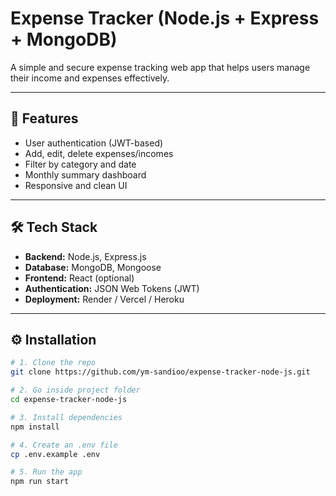 # Expense Tracker (Node.js + Express + MongoDB)

A simple and secure expense tracking web app that helps users manage their income and expenses effectively.

---

## 🚀 Features

- User authentication (JWT-based)
- Add, edit, delete expenses/incomes
- Filter by category and date
- Monthly summary dashboard
- Responsive and clean UI

---

## 🛠️ Tech Stack

- **Backend:** Node.js, Express.js
- **Database:** MongoDB, Mongoose
- **Frontend:** React (optional)
- **Authentication:** JSON Web Tokens (JWT)
- **Deployment:** Render / Vercel / Heroku

---

## ⚙️ Installation

```bash
# 1. Clone the repo
git clone https://github.com/ym-sandioo/expense-tracker-node-js.git

# 2. Go inside project folder
cd expense-tracker-node-js

# 3. Install dependencies
npm install

# 4. Create an .env file
cp .env.example .env

# 5. Run the app
npm run start

